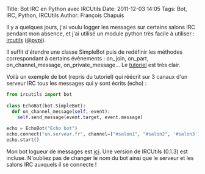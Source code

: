 Title: Bot IRC en Python avec IRCUtils
Date: 2011-12-03 14:05
Tags: Bot, IRC, Python, IRCUtils
Author: François Chapuis

 Il y a quelques jours, j'ai voulu logger les messages sur certains salons IRC pendant mon absence, et j'ai utilisé un module python très facile à utiliser : [ircutils](http://dev.guardedcode.com/projects/ircutils) ([@pypi](https://pypi.python.org/pypi/ircutils)).

Il suffit d'étendre une classe SimpleBot puis de redéfinir les méthodes correspondant à certains évènements : on_join, on_part, on_channel_message, on_private_message... Le [tutoriel](http://dev.guardedcode.com/docs/ircutils/tutorial.html) est très clair.

Voilà un exemple de bot (repris du tutoriel) qui réécrit sur 3 canaux d'un serveur IRC tous les messages qui y sont écrits (echo) :

~~~python
from ircutils import bot
 
class EchoBot(bot.SimpleBot):
  def on_channel_message(self, event):
    self.send_message(event.target, event.message)
 
echo = EchoBot("Echo bot")
echo.connect("un.serveur.fr", channel=["#salon1", "#salon2", '#salon3'])
echo.start()
~~~

Mon bot logueur de messages est [ici]({filename}/resources/111203/af_irc_bot.zip). Une version de IRCUtils (0.1.3) est incluse. N'oubliez pas de changer le nom du bot ainsi que le serveur et les salons IRC auxquels il se connecte !